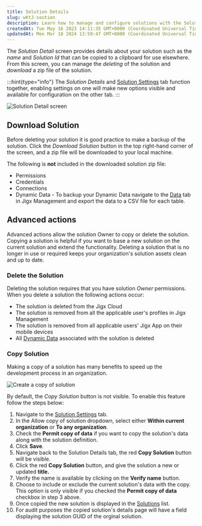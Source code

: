 ```yaml
---
title: Solution Details
slug: wKtJ-soution
description: Learn how to manage and configure solutions with the Solution Detail screen. Download a backup of your solution as a zip file, without including sensitive data. Copy solutions for faster development and easily delete them. Find all the information you nee
createdAt: Tue May 16 2023 14:11:35 GMT+0000 (Coordinated Universal Time)
updatedAt: Mon Mar 18 2024 13:59:47 GMT+0000 (Coordinated Universal Time)
---
```


The *Solution Detail* screen provides details about your solution such as the *name* and *Solution Id* that can be copied to a clipboard for use elsewhere. From this screen, you can manage the *deleting* of the solution and *download* a zip file of the solution.

:::hint{type="info"}
The *Solution Details* and [Solution Settings](<./Solution Settings.md>) tab function together, enabling settings on one will make new options visible and available for configuration on the other tab.
:::

![Solution Detail screen](https://archbee-image-uploads.s3.amazonaws.com/x7vdIDH6-ScTprfmi2XXX/RH-A4fO8m3UEHc3VvT9Kj_jm-solutiondetaill.png "Solution Detail screen")

## Download Solution

Before deleting your solution it is good practice to make a backup of the solution. Click the *Download Solution* button in the top right-hand corner of the screen, and a zip file will be downloaded to your local machine.

The following is **not** included in the downloaded solution zip file:

- Permissions
- Credentials
- Connections
- Dynamic Data - To backup your Dynamic Data navigate to the [Data](./Data.md) tab in Jigx Management and export the data to a CSV file for each table.

## Advanced actions

Advanced actions allow the solution Owner to copy or delete the solution. Copying a solution is helpful if you want to base a new solution on the current solution and extend the functionality. Deleting a solution that is no longer in use or required keeps your organization's solution assets clean and up to date.

### Delete the Solution

Deleting the solution requires that you have solution *Owner* permissions. When you delete a solution the following actions occur:

- The solution is deleted from the Jigx Cloud
- The solution is removed from all the applicable user's profiles in Jigx Management
- The solution is removed from all applicable users' Jigx App on their mobile devices
- &#x20;All [Dynamic Data](<./../../Building Apps with Jigx/Data/Data Providers/Dynamic Data.md>) associated with the solution is deleted

### Copy Solution

Making a copy of a solution has many benefits to speed up the development process in an organization.

![Create a copy of solution](https://archbee-image-uploads.s3.amazonaws.com/x7vdIDH6-ScTprfmi2XXX/jcvnFx2bvBHvEMwZTp-2u_jm-copysolutionl.png "Create a copy of solution")

By default, the *Copy Solution* button is not visible. To enable this feature follow the steps below:

1. Navigate to the [Solution Settings](<./Solution Settings.md>) tab.
2. In the Allow copy of solution dropdown, select either **Within current organization** or **To any organization**.
3. Check the **Permit copy of data** if you want to copy the solution's data along with the solution definition.
4. Click **Save**.
5. Navigate back to the Solution Details tab, the red **Copy Solution** button will be visible.
6. Click the red **Copy Solution** button, and give the solution a new or updated **title.**
7. Verify the name is available by clicking on the **Verify name** button.
8. Choose to include or exclude the current solution's data with the copy. This option is only visible if you checked the **Permit copy of data** checkbox in step 3 above.
9. Once copied the new solution is displayed in the [Solutions](./../Solutions.md) list.
10. For audit purposes the copied solution's details page will have a field displaying the solution GUID of the orginal solution.

